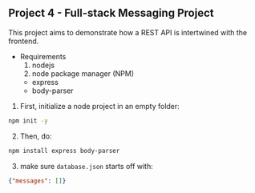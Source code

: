 ## Project 4 - Full-stack Messaging Project

This project aims to demonstrate how a REST API is intertwined with the frontend.

* Requirements
  1. nodejs
  2. node package manager (NPM)
    - express
    - body-parser

1. First, initialize a node project in an empty folder:
```sh
npm init -y
```

2. Then, do:
```sh
npm install express body-parser
```

3. make sure `database.json` starts off with:
```json
{"messages": []}
```